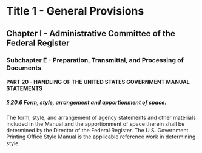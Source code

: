 
# Title 1 - General Provisions
## Chapter I - Administrative Committee of the Federal Register
### Subchapter E - Preparation, Transmittal, and Processing of Documents
#### PART 20 - HANDLING OF THE UNITED STATES GOVERNMENT MANUAL STATEMENTS
##### § 20.6 Form, style, arrangement and apportionment of space.

The form, style, and arrangement of agency statements and other materials included in the Manual and the apportionment of space therein shall be determined by the Director of the Federal Register. The U.S. Government Printing Office Style Manual is the applicable reference work in determining style.
